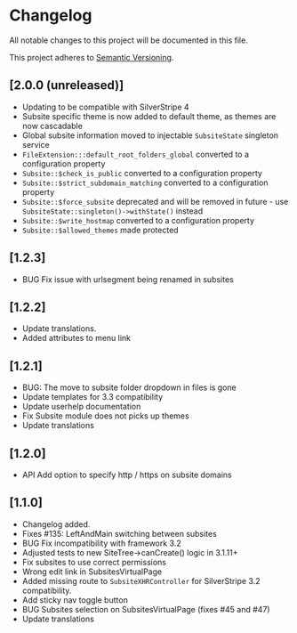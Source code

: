 # Changelog

All notable changes to this project will be documented in this file.

This project adheres to [Semantic Versioning](http://semver.org/).

## [2.0.0 (unreleased)]

* Updating to be compatible with SilverStripe 4
* Subsite specific theme is now added to default theme, as themes are now cascadable
* Global subsite information moved to injectable `SubsiteState` singleton service
* `FileExtension:::default_root_folders_global` converted to a configuration property
* `Subsite::$check_is_public` converted to a configuration property
* `Subsite::$strict_subdomain_matching` converted to a configuration property
* `Subsite::$force_subsite` deprecated and will be removed in future -  use `SubsiteState::singleton()->withState()` instead
* `Subsite::$write_hostmap` converted to a configuration property
* `Subsite::$allowed_themes` made protected

## [1.2.3]

* BUG Fix issue with urlsegment being renamed in subsites

## [1.2.2]

* Update translations.
* Added attributes to menu link

## [1.2.1]

* BUG: The move to subsite folder dropdown in files is gone
* Update templates for 3.3 compatibility
* Update userhelp documentation
* Fix Subsite module does not picks up themes
* Update translations

## [1.2.0]

* API Add option to specify http / https on subsite domains

## [1.1.0]

* Changelog added.
* Fixes #135: LeftAndMain switching between subsites
* BUG Fix incompatibility with framework 3.2
* Adjusted tests to new SiteTree->canCreate() logic in 3.1.11+
* Fix subsites to use correct permissions
* Wrong edit link in SubsitesVirtualPage
* Added missing route to `SubsiteXHRController` for SilverStripe 3.2 compatibility.
* Add sticky nav toggle button
* BUG Subsites selection on SubsitesVirtualPage (fixes #45 and #47)
* Update translations
